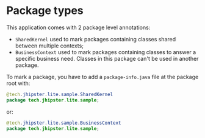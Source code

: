 # Package types

This application comes with 2 package level annotations:

* `SharedKernel` used to mark packages containing classes shared between multiple contexts;
* `BusinessContext` used to mark packages containing classes to answer a specific business need. Classes in this package can't be used in another package.

To mark a package, you have to add a `package-info.java` file at the package root with:

```java
@tech.jhipster.lite.sample.SharedKernel
package tech.jhipster.lite.sample;
```

or:

```java
@tech.jhipster.lite.sample.BusinessContext
package tech.jhipster.lite.sample;
```
